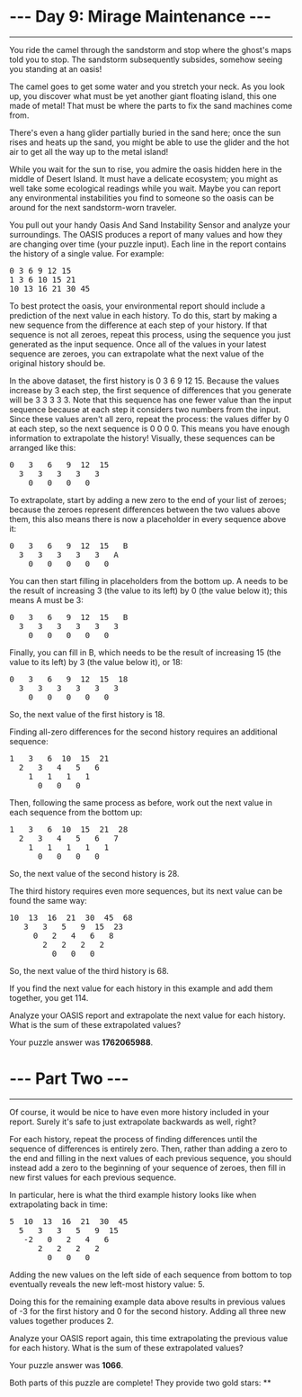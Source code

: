 # --- Day 9: Mirage Maintenance ---

---
You ride the camel through the sandstorm and stop where the ghost's maps told you to stop. The sandstorm subsequently subsides, somehow seeing you standing at an oasis!

The camel goes to get some water and you stretch your neck. As you look up, you discover what must be yet another giant floating island, this one made of metal! That must be where the parts to fix the sand machines come from.

There's even a hang glider partially buried in the sand here; once the sun rises and heats up the sand, you might be able to use the glider and the hot air to get all the way up to the metal island!

While you wait for the sun to rise, you admire the oasis hidden here in the middle of Desert Island. It must have a delicate ecosystem; you might as well take some ecological readings while you wait. Maybe you can report any environmental instabilities you find to someone so the oasis can be around for the next sandstorm-worn traveler.

You pull out your handy Oasis And Sand Instability Sensor and analyze your surroundings. The OASIS produces a report of many values and how they are changing over time (your puzzle input). Each line in the report contains the history of a single value. For example:
<pre>
0 3 6 9 12 15
1 3 6 10 15 21
10 13 16 21 30 45
</pre>
To best protect the oasis, your environmental report should include a prediction of the next value in each history. To do this, start by making a new sequence from the difference at each step of your history. If that sequence is not all zeroes, repeat this process, using the sequence you just generated as the input sequence. Once all of the values in your latest sequence are zeroes, you can extrapolate what the next value of the original history should be.

In the above dataset, the first history is 0 3 6 9 12 15. Because the values increase by 3 each step, the first sequence of differences that you generate will be 3 3 3 3 3. Note that this sequence has one fewer value than the input sequence because at each step it considers two numbers from the input. Since these values aren't all zero, repeat the process: the values differ by 0 at each step, so the next sequence is 0 0 0 0. This means you have enough information to extrapolate the history! Visually, these sequences can be arranged like this:
<pre>
0   3   6   9  12  15
  3   3   3   3   3
    0   0   0   0
</pre>
To extrapolate, start by adding a new zero to the end of your list of zeroes; because the zeroes represent differences between the two values above them, this also means there is now a placeholder in every sequence above it:

<pre>
0   3   6   9  12  15   B
  3   3   3   3   3   A
    0   0   0   0   0
</pre>
You can then start filling in placeholders from the bottom up. A needs to be the result of increasing 3 (the value to its left) by 0 (the value below it); this means A must be 3:
<pre>
0   3   6   9  12  15   B
  3   3   3   3   3   3
    0   0   0   0   0
</pre>
Finally, you can fill in B, which needs to be the result of increasing 15 (the value to its left) by 3 (the value below it), or 18:
<pre>
0   3   6   9  12  15  18
  3   3   3   3   3   3
    0   0   0   0   0
</pre>
So, the next value of the first history is 18.

Finding all-zero differences for the second history requires an additional sequence:
<pre>
1   3   6  10  15  21
  2   3   4   5   6
    1   1   1   1
      0   0   0
</pre>
Then, following the same process as before, work out the next value in each sequence from the bottom up:
<pre>
1   3   6  10  15  21  28
  2   3   4   5   6   7
    1   1   1   1   1
      0   0   0   0
</pre>
So, the next value of the second history is 28.

The third history requires even more sequences, but its next value can be found the same way:

<pre>
10  13  16  21  30  45  68
   3   3   5   9  15  23
     0   2   4   6   8
       2   2   2   2
         0   0   0
</pre>
So, the next value of the third history is 68.

If you find the next value for each history in this example and add them together, you get 114.

Analyze your OASIS report and extrapolate the next value for each history. What is the sum of these extrapolated values?

Your puzzle answer was __1762065988__.

# --- Part Two ---

---
Of course, it would be nice to have even more history included in your report. Surely it's safe to just extrapolate backwards as well, right?

For each history, repeat the process of finding differences until the sequence of differences is entirely zero. Then, rather than adding a zero to the end and filling in the next values of each previous sequence, you should instead add a zero to the beginning of your sequence of zeroes, then fill in new first values for each previous sequence.

In particular, here is what the third example history looks like when extrapolating back in time:

<pre>
5  10  13  16  21  30  45
  5   3   3   5   9  15
   -2   0   2   4   6
      2   2   2   2
        0   0   0
</pre>
Adding the new values on the left side of each sequence from bottom to top eventually reveals the new left-most history value: 5.

Doing this for the remaining example data above results in previous values of -3 for the first history and 0 for the second history. Adding all three new values together produces 2.

Analyze your OASIS report again, this time extrapolating the previous value for each history. What is the sum of these extrapolated values?

Your puzzle answer was __1066__.

Both parts of this puzzle are complete! They provide two gold stars: **